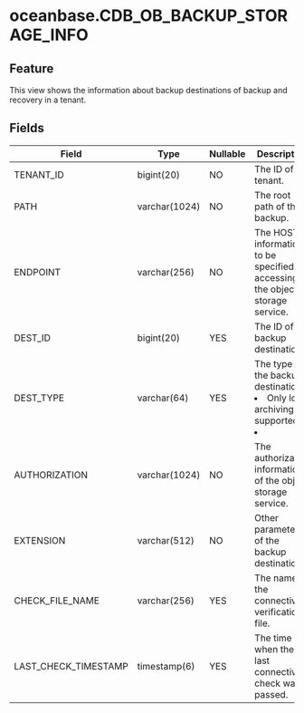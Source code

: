 # oceanbase.CDB_OB_BACKUP_STORAGE_INFO
## Feature
This view shows the information about backup destinations of backup and recovery in a tenant.
## Fields

| Field | Type | Nullable | Description |
| --- | --- | --- | --- |
| TENANT_ID | bigint(20) | NO | The ID of the tenant. |
| PATH | varchar(1024) | NO | The root path of the backup. |
| ENDPOINT | varchar(256) | NO | The HOST information to be specified for accessing the object storage service. |
| DEST_ID | bigint(20) | YES | The ID of the backup destination. |
| DEST_TYPE | varchar(64) | YES | The type of the backup destination.<li>Only log archiving is supported.<li>  |
| AUTHORIZATION | varchar(1024) | NO | The authorization information of the object storage service. |
| EXTENSION | varchar(512) | NO | Other parameters of the backup destination. |
| CHECK_FILE_NAME | varchar(256) | YES | The name of the connectivity verification file. |
| LAST_CHECK_TIMESTAMP | timestamp(6) | YES | The time when the last connectivity check was passed. |
